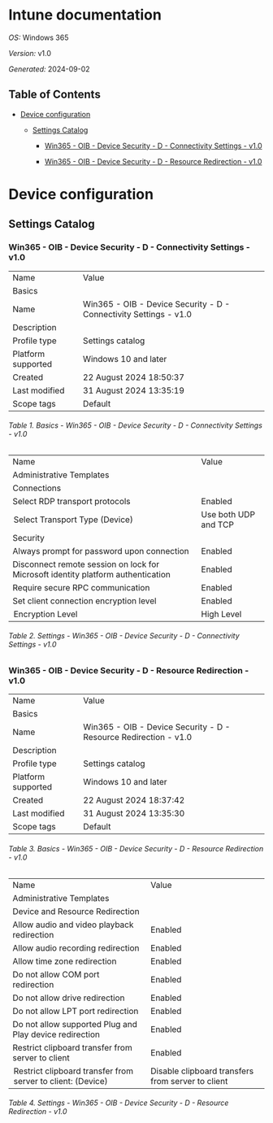 # Intune documentation

*OS:* Windows 365

*Version:* v1.0

*Generated:* 2024-09-02


## Table of Contents
- [Device configuration](#section-1)

  - [Settings Catalog](#section-2)

    - [Win365 - OIB - Device Security - D - Connectivity Settings - v1.0](#section-3)

    - [Win365 - OIB - Device Security - D - Resource Redirection - v1.0](#section-4)


<h1 id="section-1">Device configuration</h1>
<h2 id="section-2">Settings Catalog</h2>
<h3 id="section-3">Win365 - OIB - Device Security - D - Connectivity Settings - v1.0</h3>

<table class='table-settings'>
<tr class='table-header1'>
<td>Name</td>
<td>Value</td>
</tr>
<tr>
<td colspan="2" class='category-level1'>Basics</td>
</tr>
<tr class=''>
<td class='property-column1'>Name</td>
<td class='property-column2'>Win365 - OIB - Device Security - D - Connectivity Settings - v1.0</td>
</tr>
<tr class=''>
<td class='property-column1'>Description</td>
<td class='property-column2'></td>
</tr>
<tr class=''>
<td class='property-column1'>Profile type</td>
<td class='property-column2'>Settings catalog</td>
</tr>
<tr class=''>
<td class='property-column1'>Platform supported</td>
<td class='property-column2'>Windows 10 and later</td>
</tr>
<tr class=''>
<td class='property-column1'>Created</td>
<td class='property-column2'>22 August 2024 18:50:37</td>
</tr>
<tr class=''>
<td class='property-column1'>Last modified</td>
<td class='property-column2'>31 August 2024 13:35:19</td>
</tr>
<tr class=''>
<td class='property-column1'>Scope tags</td>
<td class='property-column2'>Default</td>
</tr>
</table>

###### Table 1. Basics - Win365 - OIB - Device Security - D - Connectivity Settings - v1.0


<table class='table-settings'>
<tr class='table-header1'>
<td>Name</td>
<td>Value</td>
</tr>
<tr>
<td colspan="2" class='category-level1'>Administrative Templates</td>
</tr>
<tr>
<td colspan="2" class='category-level2'>Connections</td>
</tr>
<tr class=''>
<td class='property-column1'>Select RDP transport protocols</td>
<td class='property-column2'>Enabled</td>
</tr>
<tr class=''>
<td class='property-column1' style='padding-left:10px !important;'>Select Transport Type (Device)</td>
<td class='property-column2'>Use both UDP and TCP</td>
</tr>
<tr>
<td colspan="2" class='category-level2'>Security</td>
</tr>
<tr class=''>
<td class='property-column1'>Always prompt for password upon connection</td>
<td class='property-column2'>Enabled</td>
</tr>
<tr class=''>
<td class='property-column1'>Disconnect remote session on lock for Microsoft identity platform authentication</td>
<td class='property-column2'>Enabled</td>
</tr>
<tr class=''>
<td class='property-column1'>Require secure RPC communication</td>
<td class='property-column2'>Enabled</td>
</tr>
<tr class=''>
<td class='property-column1'>Set client connection encryption level</td>
<td class='property-column2'>Enabled</td>
</tr>
<tr class=''>
<td class='property-column1' style='padding-left:10px !important;'>Encryption Level</td>
<td class='property-column2'>High Level</td>
</tr>
</table>

###### Table 2. Settings - Win365 - OIB - Device Security - D - Connectivity Settings - v1.0


<h3 id="section-4">Win365 - OIB - Device Security - D - Resource Redirection - v1.0</h3>

<table class='table-settings'>
<tr class='table-header1'>
<td>Name</td>
<td>Value</td>
</tr>
<tr>
<td colspan="2" class='category-level1'>Basics</td>
</tr>
<tr class=''>
<td class='property-column1'>Name</td>
<td class='property-column2'>Win365 - OIB - Device Security - D - Resource Redirection - v1.0</td>
</tr>
<tr class=''>
<td class='property-column1'>Description</td>
<td class='property-column2'></td>
</tr>
<tr class=''>
<td class='property-column1'>Profile type</td>
<td class='property-column2'>Settings catalog</td>
</tr>
<tr class=''>
<td class='property-column1'>Platform supported</td>
<td class='property-column2'>Windows 10 and later</td>
</tr>
<tr class=''>
<td class='property-column1'>Created</td>
<td class='property-column2'>22 August 2024 18:37:42</td>
</tr>
<tr class=''>
<td class='property-column1'>Last modified</td>
<td class='property-column2'>31 August 2024 13:35:30</td>
</tr>
<tr class=''>
<td class='property-column1'>Scope tags</td>
<td class='property-column2'>Default</td>
</tr>
</table>

###### Table 3. Basics - Win365 - OIB - Device Security - D - Resource Redirection - v1.0


<table class='table-settings'>
<tr class='table-header1'>
<td>Name</td>
<td>Value</td>
</tr>
<tr>
<td colspan="2" class='category-level1'>Administrative Templates</td>
</tr>
<tr>
<td colspan="2" class='category-level2'>Device and Resource Redirection</td>
</tr>
<tr class=''>
<td class='property-column1'>Allow audio and video playback redirection</td>
<td class='property-column2'>Enabled</td>
</tr>
<tr class=''>
<td class='property-column1'>Allow audio recording redirection</td>
<td class='property-column2'>Enabled</td>
</tr>
<tr class=''>
<td class='property-column1'>Allow time zone redirection</td>
<td class='property-column2'>Enabled</td>
</tr>
<tr class=''>
<td class='property-column1'>Do not allow COM port redirection</td>
<td class='property-column2'>Enabled</td>
</tr>
<tr class=''>
<td class='property-column1'>Do not allow drive redirection</td>
<td class='property-column2'>Enabled</td>
</tr>
<tr class=''>
<td class='property-column1'>Do not allow LPT port redirection</td>
<td class='property-column2'>Enabled</td>
</tr>
<tr class=''>
<td class='property-column1'>Do not allow supported Plug and Play device redirection</td>
<td class='property-column2'>Enabled</td>
</tr>
<tr class=''>
<td class='property-column1'>Restrict clipboard transfer from server to client</td>
<td class='property-column2'>Enabled</td>
</tr>
<tr class=''>
<td class='property-column1' style='padding-left:10px !important;'>Restrict clipboard transfer from server to client: (Device)</td>
<td class='property-column2'>Disable clipboard transfers from server to client</td>
</tr>
</table>

###### Table 4. Settings - Win365 - OIB - Device Security - D - Resource Redirection - v1.0



